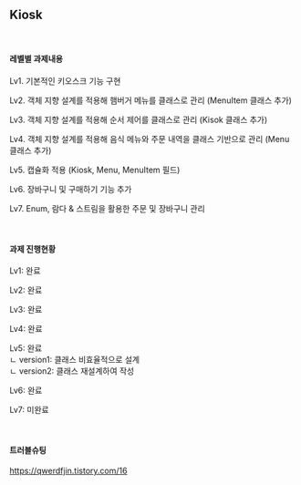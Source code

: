 ## Kiosk 

<br>

#### **레벨별 과제내용**

Lv1. 기본적인 키오스크 기능 구현

Lv2. 객체 지향 설계를 적용해 햄버거 메뉴를 클래스로 관리 (MenuItem 클래스 추가)

Lv3. 객체 지향 설계를 적용해 순서 제어를 클래스로 관리 (Kisok 클래스 추가)

Lv4. 객체 지향 설계를 적용해 음식 메뉴와 주문 내역을 클래스 기반으로 관리 (Menu 클래스 추가)

Lv5. 캡슐화 적용 (Kiosk, Menu, MenuItem 필드)

Lv6. 장바구니 및 구매하기 기능 추가

Lv7. Enum, 람다 & 스트림을 활용한 주문 및 장바구니 관리

<br>

#### **과제 진행현황**

Lv1: 완료

Lv2: 완료

Lv3: 완료

Lv4: 완료

Lv5: 완료
<br> ㄴ version1: 클래스 비효율적으로 설계
<br> ㄴ version2: 클래스 재설계하여 작성

Lv6: 완료

Lv7: 미완료

<br>

#### 트러블슈팅

https://qwerdfjin.tistory.com/16
